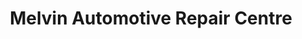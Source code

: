 ---
title: "Melvin Automotive Repair Centre"
url: /santa-cruz/melvin-automotive-repair-centre/
shop: Autowerkstatt
---
